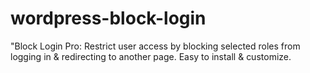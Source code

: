 # wordpress-block-login
"Block Login Pro: Restrict user access by blocking selected roles from logging in &amp; redirecting to another page. Easy to install &amp; customize.
